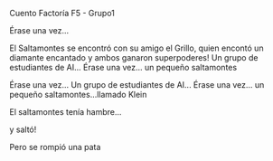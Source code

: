 Cuento Factoría F5 - Grupo1


Érase una vez...

El Saltamontes se encontró con su amigo el Grillo, quien encontó un diamante encantado y 
ambos ganaron superpoderes!
Un grupo de estudiantes de AI...
Érase una vez... un pequeño saltamontes

Érase una vez...
Un grupo de estudiantes de AI...
Érase una vez... un pequeño saltamontes...llamado Klein

El saltamontes tenía hambre...

y saltó!

Pero se rompió una pata